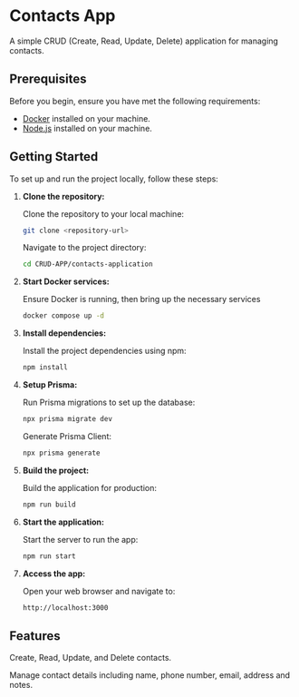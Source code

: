 # Contacts App

A simple CRUD (Create, Read, Update, Delete) application for managing contacts.

## Prerequisites

Before you begin, ensure you have met the following requirements:

- [Docker](https://www.docker.com/get-started) installed on your machine.
- [Node.js](https://nodejs.org/) installed on your machine.

## Getting Started

To set up and run the project locally, follow these steps:

1. **Clone the repository:**

   Clone the repository to your local machine:

   ```bash
   git clone <repository-url>
   ```

   Navigate to the project directory:
   
   ```bash
   cd CRUD-APP/contacts-application
   ```

2. **Start Docker services:**

    Ensure Docker is running, then bring up the necessary services

    ```bash
    docker compose up -d
    ```

3. **Install dependencies:**

    Install the project dependencies using npm:

    ```bash
    npm install
    ```


4. **Setup Prisma:**

    Run Prisma migrations to set up the database:

    ```bash
    npx prisma migrate dev
    ```
    Generate Prisma Client:

    ```bash
    npx prisma generate
    ```

5. **Build the project:**

    Build the application for production:

    ```bash
    npm run build
    ```

6. **Start the application:**

    Start the server to run the app:

    ```bash
    npm run start
    ```

7. **Access the app:**

    Open your web browser and navigate to:

    ```bash
    http://localhost:3000
    ```

## Features

Create, Read, Update, and Delete contacts.

Manage contact details including name, phone number, email, address and notes.
